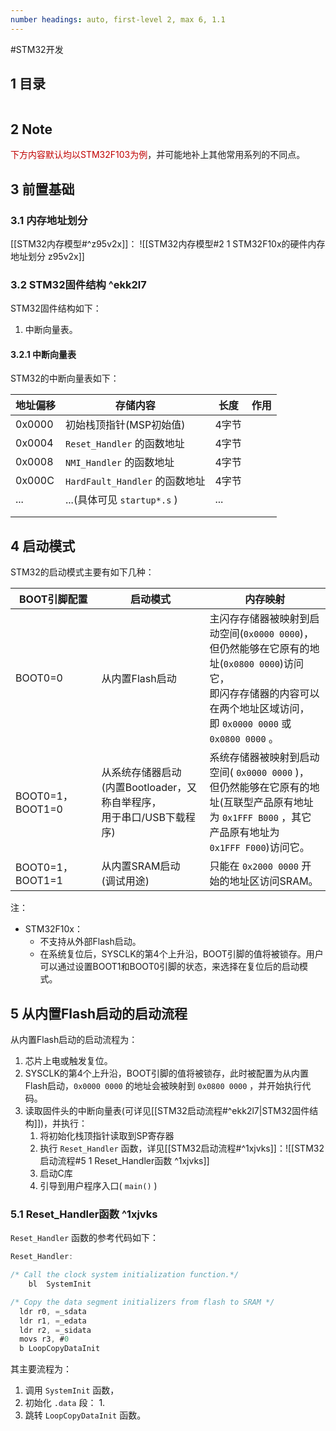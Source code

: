 ```yaml
---
number headings: auto, first-level 2, max 6, 1.1
---
```

#STM32开发 

## 1 目录

```toc
```

## 2 Note

<font color="#c00000">下方内容默认均以STM32F103为例</font>，并可能地补上其他常用系列的不同点。

## 3 前置基础

### 3.1 内存地址划分

[[STM32内存模型#^z95v2x]]：
![[STM32内存模型#2 1 STM32F10x的硬件内存地址划分 z95v2x]]

### 3.2 STM32固件结构 ^ekk2l7

STM32固件结构如下：
1. 中断向量表。

#### 3.2.1 中断向量表

STM32的中断向量表如下：

| 地址偏移   | <center>存储内容</center>     | <center>长度</center> | <center>作用</center> |
| ------ | ------------------------- | ------------------- | ------------------- |
| 0x0000 | 初始栈顶指针(MSP初始值)            | 4字节                 |                     |
| 0x0004 | `Reset_Handler` 的函数地址     | 4字节                 |                     |
| 0x0008 | `NMI_Handler` 的函数地址       | 4字节                 |                     |
| 0x000C | `HardFault_Handler` 的函数地址 | 4字节                 |                     |
| ...    | ...(具体可见 `startup*.s` )   | ...                 |                     |
|        |                           |                     |                     |
|        |                           |                     |                     |



## 4 启动模式

STM32的启动模式主要有如下几种：

| <center>BOOT引脚配置</center> | <center>启动模式</center>                              | <center>内存映射</center>                                                                                                           |
| ------------------------- | -------------------------------------------------- | ------------------------------------------------------------------------------------------------------------------------------- |
| BOOT0=0                   | 从内置Flash启动                                         | 主闪存存储器被映射到启动空间(`0x0000 0000`)，<br>但仍然能够在它原有的地址(`0x0800 0000`)访问它，<br>即闪存存储器的内容可以在两个地址区域访问，<br>即 `0x0000 0000` 或 `0x0800 0000` 。 |
| BOOT0=1，BOOT1=0           | 从系统存储器启动<br>(内置Bootloader，又称自举程序，<br>用于串口/USB下载程序) | 系统存储器被映射到启动空间( `0x0000 0000` )，<br>但仍然能够在它原有的地址(互联型产品原有地址<br>为 `0x1FFF B000` ，其它产品原有地址为<br>`0x1FFF F000`)访问它。                   |
| BOOT0=1，BOOT1=1           | 从内置SRAM启动<br>(调试用途)                                | 只能在 `0x2000 0000` 开始的地址区访问SRAM。                                                                                                 |

注：
- STM32F10x：
	- 不支持从外部Flash启动。
	- 在系统复位后，SYSCLK的第4个上升沿，BOOT引脚的值将被锁存。用户可以通过设置BOOT1和BOOT0引脚的状态，来选择在复位后的启动模式。

## 5 从内置Flash启动的启动流程

从内置Flash启动的启动流程为：
1. 芯片上电或触发复位。
2. SYSCLK的第4个上升沿，BOOT引脚的值将被锁存，此时被配置为从内置Flash启动，`0x0000 0000` 的地址会被映射到 `0x0800 0000` ，并开始执行代码。
3. 读取固件头的中断向量表(可详见[[STM32启动流程#^ekk2l7|STM32固件结构]])，并执行：
	1. 将初始化栈顶指针读取到SP寄存器
	2. 执行 `Reset_Handler` 函数，详见[[STM32启动流程#^1xjvks]]：![[STM32启动流程#5 1 Reset_Handler函数 ^1xjvks]]
	3. 启动C库
	4. 引导到用户程序入口( `main()` )

### 5.1 Reset_Handler函数 ^1xjvks

`Reset_Handler` 函数的参考代码如下：

```C
Reset_Handler:

/* Call the clock system initialization function.*/
    bl  SystemInit

/* Copy the data segment initializers from flash to SRAM */
  ldr r0, =_sdata
  ldr r1, =_edata
  ldr r2, =_sidata
  movs r3, #0
  b LoopCopyDataInit
```

其主要流程为：
1. 调用 `SystemInit` 函数，
2. 初始化 `.data` 段：
	1. 
3. 跳转 `LoopCopyDataInit` 函数。
